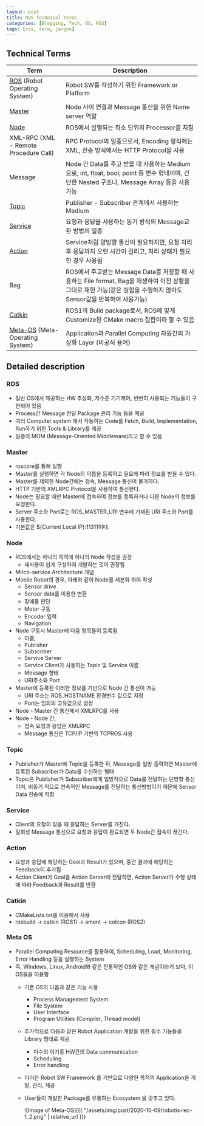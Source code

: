 ```yaml
---
layout: post
title: ROS Technical Terms
categories: [Blogging, Tech, OS, ROS]
tags: [ros, term, jargon]
---
```

## Technical Terms

Term | Description
-----| -------------
[ROS](#ros) (Robot Operating System) | Robot SW를 작성하기 위한 Framework or Platform
[Master](#master) | Node 사이 연결과 Message 통신을 위한 Name server 역할
[Node](#node) | ROS에서 실행되는 최소 단위의 Processor를 지칭
XML-RPC (XML - Remote Procedure Call) | RPC Protocol의 일종으로서, Encoding 형식에는 XML, 전송 방식에서는 HTTP Protocol을 사용
Message | Node 간 Data를 주고 받을 때 사용하는 Medium으로, int, float, bool, point 등 변수 형태이며, 간단한 Nested 구조나, Message Array 등을 사용가능
[Topic](#topic) | Publisher - Subscriber 관계에서 사용하는 Medium
[Service](#service) | 요청과 응답을 사용하는 동기 방식의 Message교환 방법의 일종
[Action](#action) | Service처럼 양방향 통신이 필요하지만, 요청 처리 후 응답까지 오랜 시간이 걸리고, 처리 상태가 필요한 경우 사용됨
Bag | ROS에서 주고받는 Message Data를 저장할 때 사용하는 File format, Bag을 재생하여 이전 상황을 그대로 재현 가능(같은 실험을 수행하지 않아도 Sensor값을 반복하여 사용가능)
[Catkin](#catkin) | ROS1의 Build package로서, ROS에 맞게 Customize된 CMake macro 집합이라 할 수 있음
[Meta-OS](#meta-os) (Meta-Operating System) | Application과 Parallel Computing 자원간의 가상화 Layer (비공식 용어)

## Detailed description

### ROS

- 일반 OS에서 제공하는 HW 추상화, 저수준 기기제어, 빈번히 사용되는 기능들이 구현되어 있음
- Process간 Message 전달 Package 관리 기능 등을 제공
- 여러 Computer system 에서 작동하는 Code를 Fetch, Build, Implementation, Run하기 위한 Tools & Library를 제공
- 일종의 MOM (Message-Oriented Middleware)라고 할 수 있음

### Master

- roscore를 통해 실행
- Master를 실행하면 각 Node의 이름을 등록하고 필요에 따라 정보를 받을 수 있다.
- Master를 제외한 Node간에는 접속, Message 통신이 불가하다.
- HTTP 기반의 XMLRPC Protocol을 사용하여 통신한다.
- Node는 필요할 때만 Master에 접속하여 정보를 등록하거나 다른 Node의 정보를 요청한다.
- Server 주소와 Port로는 ROS_MASTER_URI 변수에 기재된 URI 주소와 Port를 사용한다.
- 기본값은 ${Current Local IP}:11311이다.

### Node

- ROS에서는 하나의 목적에 하나의 Node 작성을 권장
  - 재사용이 쉽게 구성하여 개발하는 것이 권장됨
- Mirco-service Architecture 개념
- Mobile Robot의 경우, 아래와 같이 Node를 세분화 하여 작성
  - Sensor drive
  - Sensor data를 이용한 변환
  - 장애물 판단
  - Motor 구동
  - Encoder 입력
  - Navigation
- Node 구동시 Master에 다음 항목들이 등록됨
  - 이름,
  - Publisher
  - Subscriber
  - Service Server
  - Service Client가 사용하는 Topic 및 Service 이름
  - Message 형태
  - URI주소와 Port
- Master에 등록된 이러한 정보를 기반으로 Node 간 통신이 가능
  - URI 주소는 ROS_HOSTNAME 환경변수 값으로 지정
  - Port는 임의의 고유값으로 설정
- Node - Master 간 통신에서 XMLRPC를 사용
- Node - Node 간,
  - 접속 요청과 응답은 XMLRPC
  - Message 통신은 TCP/IP 기반의 TCPROS 사용

### Topic

- Publisher가 Master에 Topic을 등록한 뒤, Message를 일방 출력하면 Master에 등록된 Subscriber가 Data를 수신하는 형태
- Topic은 Publisher가 Subscriber에게 일방적으로 Data를 전달하는 단방향 통신이며, 비동기 적으로 연속적인 Message를 전달하는 통신방법이기 때문에 Sensor Data 전송에 적합

### Service

- Client의 요청이 있을 때 응답하는 Server를 가진다.
- 일회성 Message 통신으로 요청과 응답이 완료되면 두 Node간 접속이 끊긴다.

### Action

- 요청과 응답에 해당하는 Gool과 Result가 있으며, 중간 결과에 해당하는 Feedback이 추가됨
- Action Client가 Goal을 Action Server에 전달하면, Action Server가 수행 상태에 따라 Feedback과 Result를 반환

### Catkin

- CMakeLists.txt를 이용해서 사용
- rosbuild -> catkin (ROS1) -> ament -> colcon (ROS2)

### Meta OS

- Parallel Computing Resource를 활용하여, Scheduling, Load, Monitoring, Error Handling 등을 실행하는 System
- 즉, Windows, Linux, Android와 같은 전통적인 OS와 같은 개념이라기 보다, 이 OS들을 이용함
  - 기존 OS의 다음과 같은 기능 사용
    - Process Management System
    - File System
    - User Interface
    - Program Utilities (Compiler, Thread model)
  - 추가적으로 다음과 같은 Robot Application 개발을 위한 필수 기능들을 Library 형태로 제공
    - 다수의 이기종 HW간의 Data communication
    - Scheduling
    - Error handling
  - 이러한 Robot SW Framework 를 기반으로 다양한 목적의 Application을 개발, 관리, 제공
  - User들이 개발한 Package를 유통하는 Ecosystem 을 갖추고 있다.

    ![Image of Meta-OS]({{ "/assets/img/post/2020-10-09/robotis-lec-1_2.png" | relative_url }})
